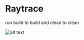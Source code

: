 # Raytrace

run build to build
and clean to clean

![alt text](https://github.com/2nafish117/Raytrace/blob/master/images/spec_diff_sphere_wallpaper.bmp)
